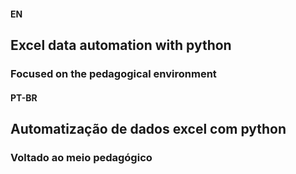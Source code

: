 <h4>EN
<h2> Excel data automation with python
<h3> Focused on the pedagogical environment


<h4>PT-BR
<h2> Automatização de dados excel com python
<h3> Voltado ao meio pedagógico
